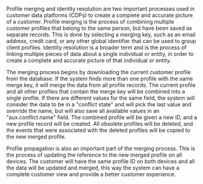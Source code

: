 Profile merging and identity resolution are two important processes used in customer data platforms (CDPs) to create a
complete and accurate picture of a customer. Profile merging is the process of combining multiple customer profiles that
belong to the same person, but have been saved as separate records. This is done by selecting a merging key, such as an
email address, credit card, or any other global identifier that can be used to group client profiles. Identity
resolution is a broader term and is the process of linking multiple pieces of data about a single individual or entity,
in order to create a complete and accurate picture of that individual or entity.

The merging process begins by downloading the current customer profile from the database. If the system finds more than
one profile with the same merge key, it will merge the data from all profile records. The current profile and all other
profiles that contain the merge key will be combined into a single profile. If there are different values for the same
field, the system will consider the data to be in a "conflict state" and will pick the last value and override the name,
but will also save all available values in an "aux.conflict.name" field. The combined profile will be given a new ID,
and a new profile record will be created. All obsolete profiles will be deleted, and the events that were associated
with the deleted profiles will be copied to the new merged profile.

Profile propagation is also an important part of the merging process. This is the process of updating the reference to
the new merged profile on all devices. The customer will have the same profile ID on both devices and all the data will
be updated and merged, this way the system can have a complete customer view and provide a better customer experience.

